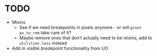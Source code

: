 # TODO

* Mixins
	* See if we need breakpoints in pixels anymore - or will `grunt px_to_rem` take care of it?
	* Maybe remove ones that don’t actually need to be mixins, add to `utilities.less` instead
* Add in _visible breakpoint_ functionality from UO
